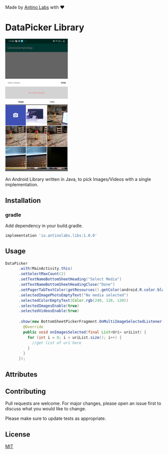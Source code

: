 Made by [Antino Labs](https://www.antino.io/) with ❤️
# DataPicker Library 

<img src="https://github.com/antinolabs/DataPickerLib/blob/master/device-2020-05-14-174516.png?raw=true" width="200" alt="accessibility text">

An Android Library written in Java, to pick Images/Videos with a single implementation. 



## Installation

### gradle
Add dependency in your build.gradle.

```bash
implementation 'io.antinolabs.libs:1.0.0'
```

## Usage

```java
DataPicker
      .with(MainActivity.this)
      .setSelectMaxCount(2)
      .setTextNameBottomSheetHeading("Select Media")
      .setTextNameBottomSheetHeadingClose("Done")
      .setPagerTabTextColor(getResources().getColor(android.R.color.black))
      .selectedImagePhotoEmptyText("No media selected")
      .selectedColorEmptyText(Color.rgb(240, 120, 120))
      .selectedImagesEnable(true)
      .selectedVideosEnable(true)

      .show(new BottomSheetPickerFragment.OnMultiImageSelectedListener() {
        @Override
        public void onImagesSelected(final List<Uri> uriList) {
          for (int i = 0; i < uriList.size(); i++) {
            //get list of uri here
          }
        }
      });
```

## Attributes


## Contributing
Pull requests are welcome. For major changes, please open an issue first to discuss what you would like to change.

Please make sure to update tests as appropriate.

## License
[MIT](https://choosealicense.com/licenses/mit/)
